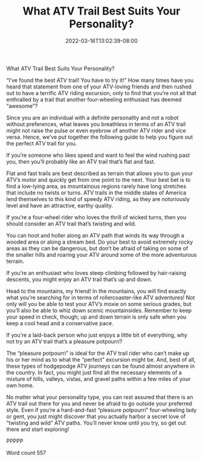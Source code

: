 ﻿---
title: "What ATV Trail Best Suits Your Personality?"
date: 2022-03-16T13:02:39-08:00
description: "ATV TXT Tips for Web Success"
featured_image: "/images/ATV TXT.jpg"
tags: ["ATV TXT"]
---

What ATV Trail Best Suits Your Personality?  

“I’ve found the best ATV trail!  You have to try it!”  How many times have you heard that statement from one of your ATV-loving friends and then rushed out to have a terrific ATV riding excursion, only to find that you’re not all that enthralled by a trail that another four-wheeling enthusiast has deemed “awesome”?

Since you are an individual with a definite personality and not a robot without preferences, what leaves you breathless in terms of an ATV trail might not raise the pulse or even eyebrow of another ATV rider and vice versa.  Hence, we’ve put together the following guide to help you figure out the perfect ATV trail for you.

If you’re someone who likes speed and want to feel the wind rushing past you, then you’ll probably like an ATV trail that’s flat and fast.

Flat and fast trails are best described as terrain that allows you to gun your ATV’s motor and quickly get from one point to the next.  Your best bet is to find a low-lying area, as mountainous regions rarely have long stretches that include no twists or turns.  ATV trails in the middle states of America lend themselves to this kind of speedy ATV riding, as they are notoriously level and have an attractive, earthy quality.

If you’re a four-wheel rider who loves the thrill of wicked turns, then you should consider an ATV trail that’s twisting and wild.

You can hoot and holler along an ATV path that winds its way through a wooded area or along a stream bed. Do your best to avoid extremely rocky areas as they can be dangerous, but don’t be afraid of taking on some of the smaller hills and roaring your ATV around some of the more adventurous terrain.

If you’re an enthusiast who loves steep climbing followed by hair-raising descents, you might enjoy an ATV trail that’s up and down.

Head to the mountains, my friend!  In the mountains, you will find exactly what you’re searching for in terms of rollercoaster-like ATV adventures!  Not only will you be able to test your ATV’s moxie on some serious grades, but you’ll also be able to whiz down scenic mountainsides.  Remember to keep your speed in check, though; up and down terrain is only safe when you keep a cool head and a conservative pace.

If you’re a laid-back person who just enjoys a little bit of everything, why not try an ATV trail that’s a pleasure potpourri?

The “pleasure potpourri” is ideal for the ATV trail rider who can’t make up his or her mind as to what the “perfect” excursion might be.  And, best of all, these types of hodgepodge ATV journeys can be found almost anywhere in the country.  In fact, you might just find all the necessary elements of a mixture of hills, valleys, vistas, and gravel paths within a few miles of your own home.

No matter what your personality type, you can rest assured that there is an ATV trail out there for you and never be afraid to go outside your preferred style. Even if you’re a hard-and-fast “pleasure potpourri” four-wheeling lady or gent, you just might discover that you actually harbor a secret love of “twisting and wild” ATV paths.  You’ll never know until you try, so get out there and start exploring!

PPPPP

Word count 557

